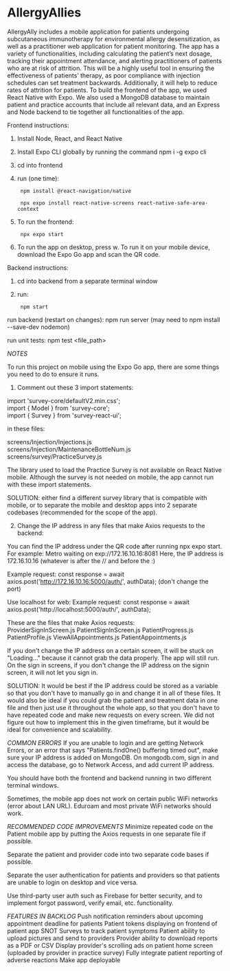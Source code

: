 # AllergyAllies


AllergyAlly includes a mobile application for patients undergoing subcutaneous immunotherapy for environmental allergy desensitization, as well as a practitioner web application for patient monitoring. The app has a variety of functionalities, including calculating the patient’s next dosage, tracking their appointment attendance, and alerting practitioners of patients who are at risk of attrition. This will be a highly useful tool in ensuring the effectiveness of patients’ therapy, as poor compliance with injection schedules can set treatment backwards. Additionally, it will help to reduce rates of attrition for patients. To build the frontend of the app, we used React Native with Expo. We also used a MongoDB database to maintain patient and practice accounts that include all relevant data, and an Express and Node backend to tie together all functionalities of the app.


Frontend instructions:
1. Install Node, React, and React Native
2. Install Expo CLI globally by running the command npm i -g expo cli
3. cd into frontend
4. run (one time): 

        npm install @react-navigation/native

        npx expo install react-native-screens react-native-safe-area-context

5. To run the frontend:

        npx expo start

6. To run the app on desktop, press w. To run it on your mobile device, download the Expo Go app and scan the QR code.


Backend instructions:

1. cd into backend from a separate terminal window

2. run:

        npm start

run backend (restart on changes): npm run server (may need to npm install --save-dev nodemon)

run unit tests: npm test <file_path> 



*NOTES*

To run this project on mobile using the Expo Go app, there are some things you need to do to ensure it runs.

1. Comment out these 3 import statements:

import 'survey-core/defaultV2.min.css'; <br>
import { Model } from 'survey-core'; <br>
import { Survey } from 'survey-react-ui';

in these files:

screens/Injection/Injections.js <br>
screens/Injection/MaintenanceBottleNum.js <br>
screens/survey/PracticeSurvey.js

The library used to load the Practice Survey is not available on React Native mobile. Although the survey is not needed on mobile, the app cannot run with these import statements.

SOLUTION: either find a different survey library that is compatible with mobile, or to separate the mobile and desktop apps into 2 separate codebases (recommended for the scope of the app).

2. Change the IP address in any files that make Axios requests to the backend:

You can find the IP address under the QR code after running npx expo start. 
For example:
Metro waiting on exp://172.16.10.16:8081
Here, the IP address is 172.16.10.16 (whatever is after the // and before the :)

Example request:
         const response = await axios.post('http://172.16.10.16:5000/auth/', authData);
 (don't change the port)        


Use localhost for web:
Example request:
         const response = await axios.post('http://localhost:5000/auth/', authData);    

These are the files that make Axios requests:     
ProviderSignInScreen.js
PatientSignInScreen.js
PatientProgress.js
PatientProfile.js
ViewAllAppointments.js
PatientAppointments.js  

If you don't change the IP address on a certain screen, it will be stuck on "Loading..." because it cannot grab the data properly. The app will still run. On the sign in screens, if you don't change the IP address on the signin screen, it will not let you sign in.

SOLUTION: It would be best if the IP address could be stored as a variable so that you don't have to manually go in and change it in all of these files. It would also be ideal if you could grab the patient and treatment data in one file and then just use it throughout the whole app, so that you don't have to have repeated code and make new requests on every screen. We did not figure out how to implement this in the given timeframe, but it would be ideal for convenience and scalability.


*COMMON ERRORS*
If you are unable to login and are getting Network Errors, or an error that says "Patients.findOne() buffering timed out", make sure your IP address is added on MongoDB. On mongodb.com, sign in and access the database, go to Network Access, and add current IP address.

You should have both the frontend and backend running in two different terminal windows.

Sometimes, the mobile app does not work on certain public WiFi networks (error about LAN URL). Eduroam and most private WiFi networks should work.


*RECOMMENDED CODE IMPROVEMENTS*
Minimize repeated code on the Patient mobile app by putting the Axios requests in one separate file if possible.

Separate the patient and provider code into two separate code bases if possible.

Separate the user authentication for patients and providers so that patients are unable to login on desktop and vice versa.

Use third-party user auth such as Firebase for better security, and to implement forgot password, verify email, etc. functionality.

*FEATURES IN BACKLOG*
Push notification reminders about upcoming appointment deadline for patients
Patient tokens displaying on frontend of patient app
SNOT Surveys to track patient symptoms
Patient ability to upload pictures and send to providers
Provider ability to download reports as a PDF or CSV
Display provider's scrolling ads on patient home screen (uploaded by provider in practice survey)
Fully integrate patient reporting of adverse reactions
Make app deployable







